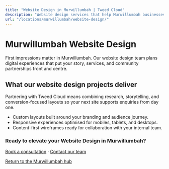```yaml
---
title: "Website Design in Murwillumbah | Tweed Cloud"
description: "Website design services that help Murwillumbah businesses stand out online."
url: "/locations/murwillumbah/website-design/"
---
```


# Murwillumbah Website Design

First impressions matter in Murwillumbah. Our website design team plans digital experiences that put your story, services, and community partnerships front and centre.

## What our website design projects deliver

Partnering with Tweed Cloud means combining research, storytelling, and conversion-focused layouts so your next site supports enquiries from day one.

- Custom layouts built around your branding and audience journey.
- Responsive experiences optimised for mobiles, tablets, and desktops.
- Content-first wireframes ready for collaboration with your internal team.

### Ready to elevate your Website Design in Murwillumbah?

[Book a consultation](/consultation/) · [Contact our team](/contact/)

[Return to the Murwillumbah hub](/locations/murwillumbah/)
